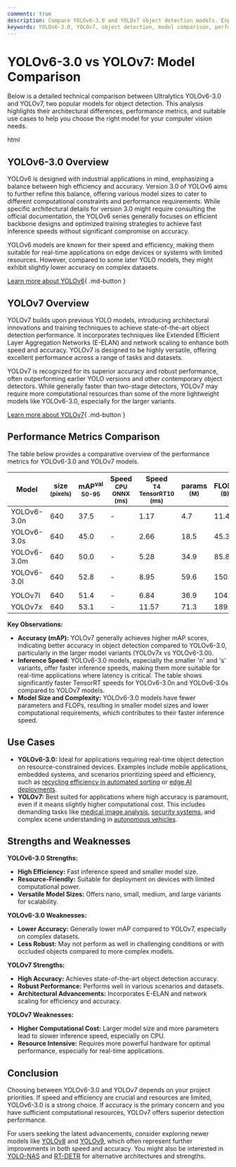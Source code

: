 ```yaml
---
comments: true
description: Compare YOLOv6-3.0 and YOLOv7 object detection models. Explore strengths, weaknesses, performance metrics, and use cases for optimal selection.
keywords: YOLOv6-3.0, YOLOv7, object detection, model comparison, performance metrics, real-time AI, computer vision, Ultralytics, machine learning models
---
```


# YOLOv6-3.0 vs YOLOv7: Model Comparison

Below is a detailed technical comparison between Ultralytics YOLOv6-3.0 and YOLOv7, two popular models for object detection. This analysis highlights their architectural differences, performance metrics, and suitable use cases to help you choose the right model for your computer vision needs.

html

<script async src="https://cdn.jsdelivr.net/npm/chart.js@3.9.1/dist/chart.min.js"></script>
<script defer src="../../javascript/benchmark.js"></script>

<canvas id="modelComparisonChart" width="1024" height="400" active-models='["YOLOv6-3.0", "YOLOv7"]'></canvas>

## YOLOv6-3.0 Overview

YOLOv6 is designed with industrial applications in mind, emphasizing a balance between high efficiency and accuracy. Version 3.0 of YOLOv6 aims to further refine this balance, offering various model sizes to cater to different computational constraints and performance requirements. While specific architectural details for version 3.0 might require consulting the official documentation, the YOLOv6 series generally focuses on efficient backbone designs and optimized training strategies to achieve fast inference speeds without significant compromise on accuracy.

YOLOv6 models are known for their speed and efficiency, making them suitable for real-time applications on edge devices or systems with limited resources. However, compared to some later YOLO models, they might exhibit slightly lower accuracy on complex datasets.

[Learn more about YOLOv6](https://docs.ultralytics.com/models/yolov6/){ .md-button }

## YOLOv7 Overview

YOLOv7 builds upon previous YOLO models, introducing architectural innovations and training techniques to achieve state-of-the-art object detection performance. It incorporates techniques like Extended Efficient Layer Aggregation Networks (E-ELAN) and network scaling to enhance both speed and accuracy. YOLOv7 is designed to be highly versatile, offering excellent performance across a range of tasks and datasets.

YOLOv7 is recognized for its superior accuracy and robust performance, often outperforming earlier YOLO versions and other contemporary object detectors. While generally faster than two-stage detectors, YOLOv7 may require more computational resources than some of the more lightweight models like YOLOv6-3.0, especially for the larger variants.

[Learn more about YOLOv7](https://docs.ultralytics.com/models/yolov7/){ .md-button }

## Performance Metrics Comparison

The table below provides a comparative overview of the performance metrics for YOLOv6-3.0 and YOLOv7 models.

| Model       | size<br><sup>(pixels) | mAP<sup>val<br>50-95 | Speed<br><sup>CPU ONNX<br>(ms) | Speed<br><sup>T4 TensorRT10<br>(ms) | params<br><sup>(M) | FLOPs<br><sup>(B) |
| ----------- | --------------------- | -------------------- | ------------------------------ | ----------------------------------- | ------------------ | ----------------- |
| YOLOv6-3.0n | 640                   | 37.5                 | -                              | 1.17                                | 4.7                | 11.4              |
| YOLOv6-3.0s | 640                   | 45.0                 | -                              | 2.66                                | 18.5               | 45.3              |
| YOLOv6-3.0m | 640                   | 50.0                 | -                              | 5.28                                | 34.9               | 85.8              |
| YOLOv6-3.0l | 640                   | 52.8                 | -                              | 8.95                                | 59.6               | 150.7             |
|             |                       |                      |                                |                                     |                    |                   |
| YOLOv7l     | 640                   | 51.4                 | -                              | 6.84                                | 36.9               | 104.7             |
| YOLOv7x     | 640                   | 53.1                 | -                              | 11.57                               | 71.3               | 189.9             |

**Key Observations:**

- **Accuracy (mAP):** YOLOv7 generally achieves higher mAP scores, indicating better accuracy in object detection compared to YOLOv6-3.0, particularly in the larger model variants (YOLOv7x vs YOLOv6-3.0l).
- **Inference Speed:** YOLOv6-3.0 models, especially the smaller 'n' and 's' variants, offer faster inference speeds, making them more suitable for real-time applications where latency is critical. The table shows significantly faster TensorRT speeds for YOLOv6-3.0n and YOLOv6-3.0s compared to YOLOv7 models.
- **Model Size and Complexity:** YOLOv6-3.0 models have fewer parameters and FLOPs, resulting in smaller model sizes and lower computational requirements, which contributes to their faster inference speed.

## Use Cases

- **YOLOv6-3.0:** Ideal for applications requiring real-time object detection on resource-constrained devices. Examples include mobile applications, embedded systems, and scenarios prioritizing speed and efficiency, such as [recycling efficiency in automated sorting](https://www.ultralytics.com/blog/recycling-efficiency-the-power-of-vision-ai-in-automated-sorting) or [edge AI deployments](https://www.ultralytics.com/glossary/edge-ai).
- **YOLOv7:** Best suited for applications where high accuracy is paramount, even if it means slightly higher computational cost. This includes demanding tasks like [medical image analysis](https://www.ultralytics.com/glossary/medical-image-analysis), [security systems](https://www.ultralytics.com/blog/computer-vision-for-theft-prevention-enhancing-security), and complex scene understanding in [autonomous vehicles](https://www.ultralytics.com/solutions/ai-in-self-driving).

## Strengths and Weaknesses

**YOLOv6-3.0 Strengths:**

- **High Efficiency:** Fast inference speed and smaller model size.
- **Resource-Friendly:** Suitable for deployment on devices with limited computational power.
- **Versatile Model Sizes:** Offers nano, small, medium, and large variants for scalability.

**YOLOv6-3.0 Weaknesses:**

- **Lower Accuracy:** Generally lower mAP compared to YOLOv7, especially on complex datasets.
- **Less Robust:** May not perform as well in challenging conditions or with occluded objects compared to more complex models.

**YOLOv7 Strengths:**

- **High Accuracy:** Achieves state-of-the-art object detection accuracy.
- **Robust Performance:** Performs well in various scenarios and datasets.
- **Architectural Advancements:** Incorporates E-ELAN and network scaling for efficiency and accuracy.

**YOLOv7 Weaknesses:**

- **Higher Computational Cost:** Larger model size and more parameters lead to slower inference speed, especially on CPU.
- **Resource Intensive:** Requires more powerful hardware for optimal performance, especially for real-time applications.

## Conclusion

Choosing between YOLOv6-3.0 and YOLOv7 depends on your project priorities. If speed and efficiency are crucial and resources are limited, YOLOv6-3.0 is a strong choice. If accuracy is the primary concern and you have sufficient computational resources, YOLOv7 offers superior detection performance.

For users seeking the latest advancements, consider exploring newer models like [YOLOv8](https://docs.ultralytics.com/models/yolov8/) and [YOLOv9](https://docs.ultralytics.com/models/yolov9/), which often represent further improvements in both speed and accuracy. You might also be interested in [YOLO-NAS](https://docs.ultralytics.com/models/yolo-nas/) and [RT-DETR](https://docs.ultralytics.com/models/rtdetr/) for alternative architectures and strengths.